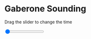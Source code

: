 <h1>Gaberone Sounding</h1>
<p>Drag the slider to change the time</p>

<div class="slidecontainer">
<input oninput='setImage(this)' class="slider" type="range" min="0" max="5" value="0" step="1" />
<img id='img'/>
</div>

<script>
var img = document.getElementById('img');
var img_array = ['/assets/images/skwt/skd_gaberone_wrfout_d01_2020-06-27_12:00:00.png',
'/assets/images/skwt/skd_gaberone_wrfout_d01_2020-06-27_18:00:00.png',
'/assets/images/skwt/skd_gaberone_wrfout_d01_2020-06-28_00:00:00.png',
'/assets/images/skwt/skd_gaberone_wrfout_d01_2020-06-28_06:00:00.png',
'/assets/images/skwt/skd_gaberone_wrfout_d01_2020-06-28_12:00:00.png',];
function setImage(obj)
{
        var value = obj.value;
        img.src = img_array[value];

}
</script>
